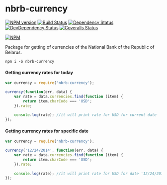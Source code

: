 # nbrb-currency

[![NPM version][npm-image]][npm-url]
[![Build Status][travis-image]][travis-url]
[![Dependency Status][depstat-image]][depstat-url]
[![DevDependency Status][depstat-dev-image]][depstat-dev-url]
[![Coveralls Status][coveralls-image]][coveralls-url]

[![NPM](nodei-image)][nodei-url]

Package for getting of currencies of the National Bank of the Republic of Belarus.

```
npm i -S nbrb-currency
```

#### Getting currency rates for today

```js
var currency = require('nbrb-currency');

currency(function(err, data) {
    var rate = data.currencies.find(function (item) {
        return item.charCode === 'USD';
    }).rate;
    
    console.log(rate); //it will print rate for USD for current date
});
```

#### Getting currency rates for specific date

```js
var currency = require('nbrb-currency');

currency('12/24/2014', function(err, data) {
    var rate = data.currencies.find(function (item) {
        return item.charCode === 'USD';
    }).rate;
    
    console.log(rate); //it will print rate for USD for date '12/24/2014': 10950
});
```

[npm-url]: https://npmjs.org/package/nbrb-currency
[npm-image]: http://img.shields.io/npm/v/nbrb-currency.svg

[travis-url]: https://travis-ci.org/havenchyk/nbrb-currency
[travis-image]: http://img.shields.io/travis/havenchyk/nbrb-currency.svg

[depstat-url]: https://david-dm.org/havenchyk/nbrb-currency
[depstat-image]: https://david-dm.org/havenchyk/nbrb-currency.svg

[depstat-dev-url]: https://david-dm.org/havenchyk/nbrb-currency
[depstat-dev-image]: https://david-dm.org/havenchyk/nbrb-currency/dev-status.svg

[coveralls-url]: https://coveralls.io/r/havenchyk/nbrb-currency
[coveralls-image]: https://coveralls.io/repos/havenchyk/nbrb-currency/badge.svg

[nodei-url]: https://nodei.co/npm/nbrb-currency
[nodei-image]: https://nodei.co/npm/nbrb-currency.png?downloads=true
